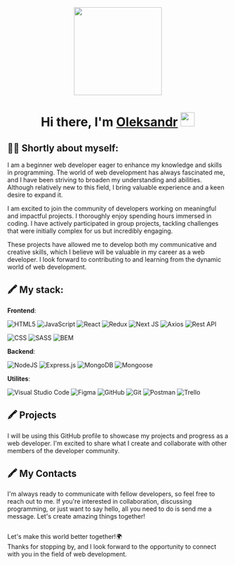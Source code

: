 <div id="header" align="center">
  <img src="https://media.giphy.com/media/MeJgB3yMMwIaHmKD4z/giphy.gif" width="200"/>
</div>

<h1 align="center">Hi there, I'm <a href="https://www.linkedin.com/in/dominoleksandr" target="_blank">Oleksandr</a> 
<img src="https://github.com/blackcater/blackcater/raw/main/images/Hi.gif" height="32"/></h1>

## :man_technologist: Shortly about myself:
I am a beginner web developer eager to enhance my knowledge and skills in programming. The world of web development has always fascinated me, and I have been striving to broaden my understanding and abilities. Although relatively new to this field, I bring valuable experience and a keen desire to expand it.

I am excited to join the community of developers working on meaningful and impactful projects. I thoroughly enjoy spending hours immersed in coding. I have actively participated in group projects, tackling challenges that were initially complex for us but incredibly engaging.

These projects have allowed me to develop both my communicative and creative skills, which I believe will be valuable in my career as a web developer. I look forward to contributing to and learning from the dynamic world of web development.

## :crayon: My stack:

**Frontend**:

  ![HTML5](https://img.shields.io/badge/html5-%23E34F26.svg?style=for-the-badge&logo=html5&logoColor=white)
  ![JavaScript](https://img.shields.io/badge/javascript-%23323330.svg?style=for-the-badge&logo=javascript&logoColor=%23F7DF1E)
  ![React](https://img.shields.io/badge/react-%2320232a.svg?style=for-the-badge&logo=react&logoColor=%2361DAFB)
  ![Redux](https://img.shields.io/badge/redux-%23593d88.svg?style=for-the-badge&logo=redux&logoColor=white)
  ![Next JS](https://img.shields.io/badge/Next-black?style=for-the-badge&logo=next.js&logoColor=white)
  ![Axios](https://img.shields.io/badge/Axios-5A29E4?style=for-the-badge&logo=axios&logoColor=white)
  ![Rest API](https://img.shields.io/badge/Rest_API-gray?style=for-the-badge)

  ![CSS](https://img.shields.io/badge/CSS3-1572B6?style=for-the-badge&logo=css3&logoColor=white)
  ![SASS](https://img.shields.io/badge/SASS-hotpink.svg?style=for-the-badge&logo=SASS&logoColor=white)
  ![BEM](https://img.shields.io/badge/BEM-20232a?style=for-the-badge&logo=bem&logoColor=white)

**Backend**:

  ![NodeJS](https://img.shields.io/badge/node.js-6DA55F?style=for-the-badge&logo=node.js&logoColor=white)
  ![Express.js](https://img.shields.io/badge/express.js-%23404d59.svg?style=for-the-badge&logo=express&logoColor=%2361DAFB)
  ![MongoDB](https://img.shields.io/badge/MongoDB-%234ea94b.svg?style=for-the-badge&logo=mongodb&logoColor=white)
  ![Mongoose](https://img.shields.io/badge/Mongoose-gray?style=for-the-badge&logo=mongoose&logoColor=880000)

 **Utilites**:

   ![Visual Studio Code](https://img.shields.io/badge/Visual%20Studio%20Code-0078d7.svg?style=for-the-badge&logo=visual-studio-code&logoColor=white)
   ![Figma](https://img.shields.io/badge/figma-%23F24E1E.svg?style=for-the-badge&logo=figma&logoColor=white)
   ![GitHub](https://img.shields.io/badge/github-%23121011.svg?style=for-the-badge&logo=github&logoColor=white)
   ![Git](https://img.shields.io/badge/git-%23F05033.svg?style=for-the-badge&logo=git&logoColor=white)
   ![Postman](https://img.shields.io/badge/Postman-FF6C37?style=for-the-badge&logo=postman&logoColor=white)
   ![Trello](https://img.shields.io/badge/Trello-%23026AA7.svg?style=for-the-badge&logo=Trello&logoColor=white)

## :crayon: Projects
I will be using this GitHub profile to showcase my projects and progress as a web developer.   I'm excited to share what I create and collaborate with other members of the developer community.  

## :crayon: My Contacts

I'm always ready to communicate with fellow developers, so feel free to reach out to me.   If you're interested in collaboration, discussing programming, or just want to say hello, all you need to do is send me a message. Let's create amazing things together!  

<img src="https://komarev.com/ghpvc/?username=acvetochka&style=flat-square&color=blue" alt=""/>

Let's make this world better together!:earth_africa:   
Thanks for stopping by, and I look forward to the opportunity to connect with you in the field of web development. 
